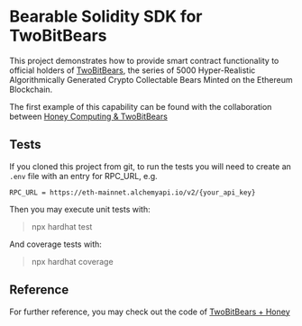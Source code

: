 # Bearable Solidity SDK for TwoBitBears

This project demonstrates how to provide smart contract functionality to official holders of [TwoBitBears](https://etherscan.io/address/0x8ed25b735a788f4f7129db736fc64f3a241137b8#code), the series of 5000 Hyper-Realistic Algorithmically Generated Crypto Collectable Bears Minted on the Ethereum Blockchain.

The first example of this capability can be found with the collaboration between [Honey Computing & TwoBitBears](https://cubs.cloud)

## Tests

If you cloned this project from git, to run the tests you will need to create an `.env` file with an entry for RPC_URL, e.g.

```
RPC_URL = https://eth-mainnet.alchemyapi.io/v2/{your_api_key}
```

Then you may execute unit tests with:

> npx hardhat test

And coverage tests with: 

> npx hardhat coverage

## Reference

For further reference, you may check out the code of [TwoBitBears + Honey](https://etherscan.io/address/0x65b7990ab726ef573c176bb8b9b5464de6ea6c89#code)
